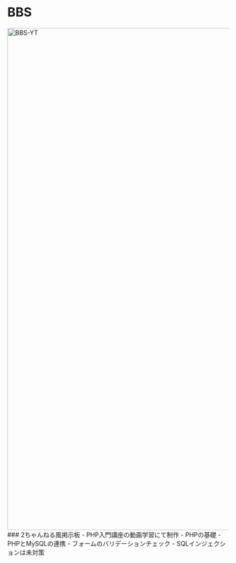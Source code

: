# BBS
<img width="1140" alt="BBS-YT" src="https://user-images.githubusercontent.com/127412829/230761215-68a3fcb8-8394-480d-921d-b699bd2c0c0a.png">
### 2ちゃんねる風掲示板
- PHP入門講座の動画学習にて制作
- PHPの基礎
- PHPとMySQLの連携
- フォームのバリデーションチェック
- SQLインジェクションは未対策
